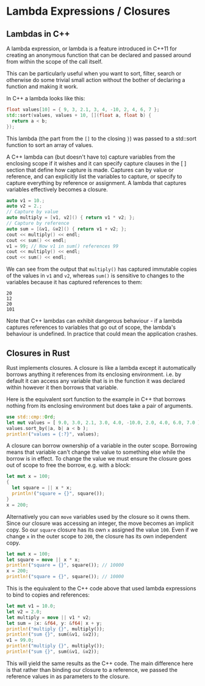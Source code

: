 # Lambda Expressions / Closures

## Lambdas in C++

A lambda expression, or lambda is a feature introduced in C++11 for creating an anonymous function that can be declared and passed around from within the scope of the call itself.

This can be particularly useful when you want to sort, filter, search or otherwise do some trivial small action without the bother of declaring a function and making it work.

In C++ a lambda looks like this:

```c++
float values[10] = { 9, 3, 2.1, 3, 4, -10, 2, 4, 6, 7 };
std::sort(values, values + 10, [](float a, float b) {
  return a < b;
});
```

This lambda (the part from the `[]` to the closing `}`) was passed to a std::sort function to sort an array of values.

A C++ lambda can (but doesn't have to) capture variables from the enclosing scope if it wishes and it can specify capture clauses in the [ ] section that define how capture is made. Captures can by value or reference, and can explicitly list the variables to capture, or specify to capture everything by reference or assignment. A lambda that captures variables effectively becomes a closure.

```c++
auto v1 = 10.;
auto v2 = 2.;
// Capture by value
auto multiply = [v1, v2]() { return v1 * v2; };
// Capture by reference
auto sum = [&v1, &v2]() { return v1 + v2; };
cout << multiply() << endl;
cout << sum() << endl;
v1 = 99; // Now v1 in sum() references 99
cout << multiply() << endl;
cout << sum() << endl;
```

We can see from the output that `multiply()` has captured immutable copies of the values in `v1` and `v2`, whereas `sum()` is sensitive to changes to the variables because it has captured references to them:

```
20
12
20
101
```

Note that C++ lambdas can exhibit dangerous behaviour - if a lambda captures references to variables that go out of scope, the lambda's behaviour is undefined. In practice that could mean the application crashes.

## Closures in Rust

Rust implements closures. A closure is like a lambda except it automatically borrows anything it references from its enclosing environment. i.e. by default it can access any variable that is in the function it was declared within however it then borrows that variable.

Here is the equivalent sort function to the example in C++ that borrows nothing from its enclosing environment but does take a pair of arguments.

```rust
use std::cmp::Ord;
let mut values = [ 9.0, 3.0, 2.1, 3.0, 4.0, -10.0, 2.0, 4.0, 6.0, 7.0 ];
values.sort_by(|a, b| a < b );
println!("values = {:?}", values);
```

A closure can borrow ownership of a variable in the outer scope. Borrowing means that variable can't change the value to something else while the borrow is in effect. To change the value we must ensure the closure goes out of scope to free the borrow, e.g. with a block:

```rust
let mut x = 100;
{
  let square = || x * x;
  println!("square = {}", square());
}
x = 200;
```

Alternatively you can `move` variables used by the closure so it owns them. Since our closure was accessing an integer, the move becomes an implicit copy. So our `square` closure has its own `x` assigned the value `100`. Even if we change `x` in the outer scope to `200`, the closure has its own independent copy.

```rust 
let mut x = 100;
let square = move || x * x;
println!("square = {}", square()); // 10000
x = 200;
println!("square = {}", square()); // 10000
```

This is the equivalent to the C++ code above that used lambda expressions to bind to copies and references:

```rust
let mut v1 = 10.0;
let v2 = 2.0;
let multiply = move || v1 * v2;
let sum = |x: &f64, y: &f64| x + y;
println!("multiply {}", multiply());
println!("sum {}", sum(&v1, &v2));
v1 = 99.0;
println!("multiply {}", multiply());
println!("sum {}", sum(&v1, &v2));
```

This will yield the same results as the C++ code. The main difference here is that rather than binding our closure to a reference, we passed the reference values in as parameters to the closure.
